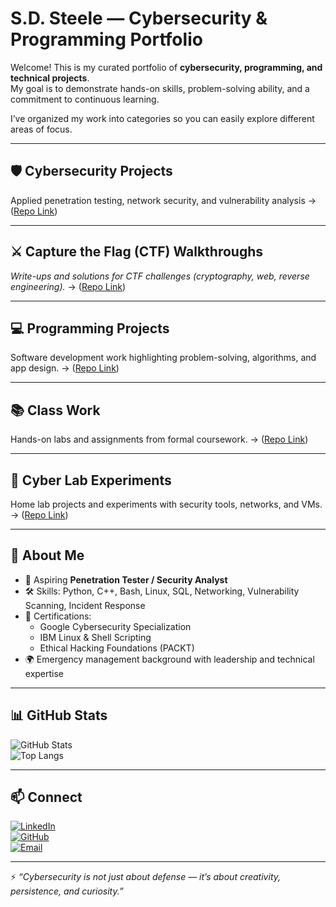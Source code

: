 # S.D. Steele — Cybersecurity & Programming Portfolio  

Welcome! This is my curated portfolio of **cybersecurity, programming, and technical projects**.  
My goal is to demonstrate hands-on skills, problem-solving ability, and a commitment to continuous learning.  

I’ve organized my work into categories so you can easily explore different areas of focus.  

---

## 🛡️ Cybersecurity Projects
Applied penetration testing, network security, and vulnerability analysis → ([Repo Link](https://github.com/SDSteele/Cybersecurity_Portfolio))  

---

## ⚔️ Capture the Flag (CTF) Walkthroughs 
  *Write-ups and solutions for CTF challenges (cryptography, web, reverse engineering).*  → ([Repo Link](https://github.com/SDSteele/Cybersecurity-CTFs))  

---

## 💻 Programming Projects  
Software development work highlighting problem-solving, algorithms, and app design.  → ([Repo Link](https://github.com/SDSteele/Programming_Portfolio))  
 

---

## 📚 Class Work  
Hands-on labs and assignments from formal coursework.  → ([Repo Link](https://github.com/SDSteele/Classwork_and_Certifications_Portfolio))  

---

## 🔬 Cyber Lab Experiments  
Home lab projects and experiments with security tools, networks, and VMs. → ([Repo Link](https://github.com/SDSteele/Cyber_Labs))  

---

## 📌 About Me  
- 🎯 Aspiring **Penetration Tester / Security Analyst**  
- 🛠️ Skills: Python, C++, Bash, Linux, SQL, Networking, Vulnerability Scanning, Incident Response  
- 📜 Certifications:  
  - Google Cybersecurity Specialization  
  - IBM Linux & Shell Scripting  
  - Ethical Hacking Foundations (PACKT)  
- 🌍 Emergency management background with leadership and technical expertise  

---

## 📊 GitHub Stats  

![GitHub Stats](https://github-readme-stats.vercel.app/api?username=SDSteele&show_icons=true&theme=radical)  
![Top Langs](https://github-readme-stats.vercel.app/api/top-langs/?username=SDSteele&layout=compact&theme=radical)  

---

## 📫 Connect  
[![LinkedIn](https://img.shields.io/badge/LinkedIn-blue?style=for-the-badge&logo=linkedin)](https://www.linkedin.com/in/shannon-steele26/)  
[![GitHub](https://img.shields.io/badge/GitHub-black?style=for-the-badge&logo=github)](#)  
[![Email](https://img.shields.io/badge/Email-red?style=for-the-badge&logo=gmail)](mailto:steele4cc@hmail.com)  

---

⚡ *“Cybersecurity is not just about defense — it’s about creativity, persistence, and curiosity.”*  
